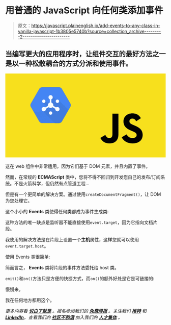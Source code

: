 # 用普通的 JavaScript 向任何类添加事件

> 原文：<https://javascript.plainenglish.io/add-events-to-any-class-in-vanilla-javascript-1b3805e5740b?source=collection_archive---------2----------------------->

## 当编写更大的应用程序时，让组件交互的最好方法之一是以一种松散耦合的方式分派和使用事件。

![](img/d96aa806d36ddc18ca1f73942b679e12.png)

这在 web 组件中非常适用，因为它们基于 DOM 元素，并且内置了事件。

然而，在常规的 **ECMAScript** 类中，您将不得不回归到开发您自己的发布/订阅系统。不是火箭科学，但仍然有点管道工程…

但是有一个更简单的解决方案。通过使用`createDocumentFragment()`，让 DOM 为您处理它。

这个小小的 **Events** 类使得任何类都成为事件生成类:

这种方法的唯一缺点是监听器不能直接使用`event.target`，因为它指向文档片段。

我使用的解决方法是在片段上设置一个**主机**属性，这样您就可以使用`event.target.host`。

使用 Events 类很简单:

简而言之， **Events** 类将片段的事件方法委托给 host 类。

`emit()`和`on()`方法只是方便的快捷方式，而`on()`的额外好处是它是可链接的:

慢慢来。

我在任何地方都用这个。

*更多内容看* [***说白了就是***](https://plainenglish.io/) *。报名参加我们的* [***免费周报***](http://newsletter.plainenglish.io/) *。关注我们* [***推特***](https://twitter.com/inPlainEngHQ) *和*[***LinkedIn***](https://www.linkedin.com/company/inplainenglish/)*。查看我们的* [***社区不和谐***](https://discord.gg/GtDtUAvyhW) *加入我们的* [***人才集体***](https://inplainenglish.pallet.com/talent/welcome) *。*